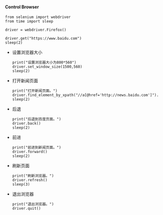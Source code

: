 #### Control Browser

  ```
  from selenium import webdriver
  from time import sleep
  ```
  ```
  driver = webdriver.Firefox()

  driver.get("https://www.baidu.com")
  sleep(2)
  ```
* 设置浏览器大小
  ```
  print("设置浏览器大小为800*560")
  driver.set_window_size(1500,560)
  sleep(2)
  ```
* 打开新闻页面
  ```
  print("打开新闻页面。")
  driver.find_element_by_xpath("//a[@href='http://news.baidu.com']").click()
  sleep(2)
  ```
* 后退

  ```
  print("后退到百度页面。")
  driver.back()
  sleep(2)
  ```
* 前进
  ```
  print("前进到新闻页面。")
  driver.forward()
  sleep(2)
  ```
* 刷新页面
  ```
  print("刷新浏览器。")
  driver.refresh()
  sleep(3)
  ```
* 退出浏览器
  ```
  print("退出浏览器。")
  driver.quit()
  ```

